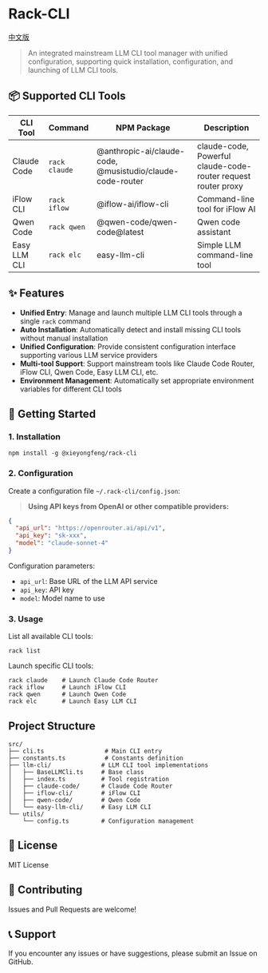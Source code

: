 # Rack-CLI

[中文版](README_zh.md)

> An integrated mainstream LLM CLI tool manager with unified configuration, supporting quick installation, configuration, and launching of LLM CLI tools.

## 📦 Supported CLI Tools

| CLI Tool | Command | NPM Package | Description |
|----------|---------|-------------|-------------|
| Claude Code | `rack claude` | @anthropic-ai/claude-code, @musistudio/claude-code-router | claude-code, Powerful claude-code-router request router proxy |
| iFlow CLI | `rack iflow` | @iflow-ai/iflow-cli | Command-line tool for iFlow AI |
| Qwen Code | `rack qwen` | @qwen-code/qwen-code@latest | Qwen code assistant |
| Easy LLM CLI | `rack elc` | easy-llm-cli | Simple LLM command-line tool |

## ✨ Features

-   **Unified Entry**: Manage and launch multiple LLM CLI tools through a single `rack` command
-   **Auto Installation**: Automatically detect and install missing CLI tools without manual installation
-   **Unified Configuration**: Provide consistent configuration interface supporting various LLM service providers
-   **Multi-tool Support**: Support mainstream tools like Claude Code Router, iFlow CLI, Qwen Code, Easy LLM CLI, etc.
-   **Environment Management**: Automatically set appropriate environment variables for different CLI tools

## 🚀 Getting Started

### 1. Installation

```shell
npm install -g @xieyongfeng/rack-cli
```

### 2. Configuration

Create a configuration file `~/.rack-cli/config.json`:

> **Using API keys from OpenAI or other compatible providers:**

```json
{
  "api_url": "https://openrouter.ai/api/v1",
  "api_key": "sk-xxx",
  "model": "claude-sonnet-4"
}
```

Configuration parameters:
- `api_url`: Base URL of the LLM API service
- `api_key`: API key
- `model`: Model name to use

### 3. Usage

List all available CLI tools:
```shell
rack list
```

Launch specific CLI tools:
```shell
rack claude    # Launch Claude Code Router
rack iflow     # Launch iFlow CLI  
rack qwen      # Launch Qwen Code
rack elc       # Launch Easy LLM CLI
```

## Project Structure

```
src/
├── cli.ts                 # Main CLI entry
├── constants.ts           # Constants definition
├── llm-cli/              # LLM CLI tool implementations
│   ├── BaseLLMCli.ts     # Base class
│   ├── index.ts          # Tool registration
│   ├── claude-code/      # Claude Code Router
│   ├── iflow-cli/        # iFlow CLI
│   ├── qwen-code/        # Qwen Code
│   └── easy-llm-cli/     # Easy LLM CLI
└── utils/
    └── config.ts         # Configuration management
```

## 📄 License

MIT License

## 🤝 Contributing

Issues and Pull Requests are welcome!

## 📞 Support

If you encounter any issues or have suggestions, please submit an Issue on GitHub.
